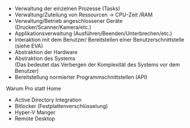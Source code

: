 - Verwaltung der einzelnen Prozesse (Tasks)
- Verwaltung/Zuteilung von Ressourcen -> CPU-Zeit /RAM
- Verwaltung/Betrieb angeschlossener Geräte (Drucker/Scanner/Kamera/etc.)
- Applikationsverwaltung (Ausführen/Beenden/Unterbrechen/etc.)
- Interaktion mit dem Benutzer/ Bereitstellen einer Benutzerschnittstelle (siehe EVA)
- Abstraktion der Hardware
- Abstraktion des Systems   
  (Das bedeutet das Verbergen der Komplexität des Systems vor dem Benutzer)
- Bereitstellung normierter Programmschnittstellen (API)

Warum Pro statt Home 
- Active Directory Integration 
- Bitlocker (Festplattenverschlüsselung)
- Hyper-V Manger 
- Remote Desktop
